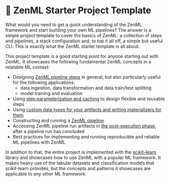# 📜 ZenML Starter Project Template

What would you need to get a quick understanding of the ZenML framework and
start building your own ML pipelines? The answer is a simple project template
to cover the basics of ZenML: a collection of steps and pipelines, a stack
configuration and, to top it all off, a simple but useful CLI. This is exactly
what the ZenML starter template is all about.

This project template is a good starting point for anyone starting out with
ZenML. It showcases the following fundamental ZenML concepts in a relatable
ML context:

* Designing [ZenML pipeline steps](https://docs.zenml.io/starter-guide/pipelines#step)
in general, but also particularly useful for the following applications:
    * data ingestion, data transformation and data train/test splitting
    * model training and evaluation
* Using [step parameterization and caching](https://docs.zenml.io/starter-guide/pipelines/parameters-and-caching)
to design flexible and reusable steps
* Using [custom data types for your artifacts and writing materializers for them](https://docs.zenml.io/advanced-guide/pipelines/materializers)
* Constructing and running a [ZenML pipeline](https://docs.zenml.io/starter-guide/pipelines#pipeline)
* Accessing ZenML pipeline run artifacts in [the post-execution phase](https://docs.zenml.io/starter-guide/pipelines/fetching-pipelines),
after a pipeline run has concluded
* Best practices for implementing and running reproducible and reliable ML
pipelines with ZenML

In addition to that, the entire project is implemented with the [scikit-learn](https://scikit-learn.org)
library and showcases how to use ZenML with a popular ML framework. It makes
heavy use of the tabular datasets and classification models that scikit-learn
provides, but the concepts and patterns it showcases are applicable to any
other ML framework.
